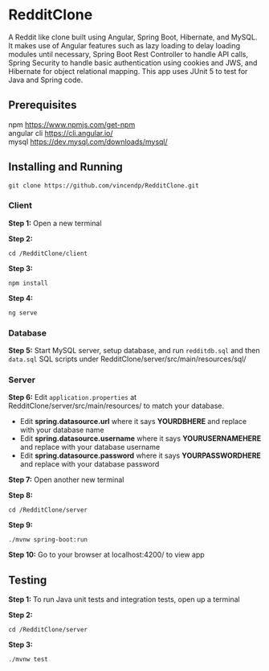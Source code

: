 # RedditClone

A Reddit like clone built using Angular, Spring Boot, Hibernate, and MySQL. It makes use of Angular features such as lazy loading to delay loading modules until necessary, Spring Boot Rest Controller to handle API calls, Spring Security to handle basic authentication using cookies and JWS, and Hibernate for object relational mapping. This app uses JUnit 5 to test for Java and Spring code.

## Prerequisites

npm https://www.npmjs.com/get-npm \
angular cli https://cli.angular.io/ \
mysql https://dev.mysql.com/downloads/mysql/ 

## Installing and Running

```
git clone https://github.com/vincendp/RedditClone.git
```

### Client 

**Step 1:**
Open a new terminal

**Step 2:**
```
cd /RedditClone/client
```

**Step 3:**
```
npm install
```

**Step 4:**
```
ng serve
```

### Database

**Step 5:**
Start MySQL server, setup database, and run `redditdb.sql` and then `data.sql` SQL scripts under RedditClone/server/src/main/resources/sql/

### Server

**Step 6:**
Edit `application.properties` at RedditClone/server/src/main/resources/ to match your database. 
  + Edit **spring.datasource.url** where it says **YOURDBHERE** and replace with your database name 
  + Edit **spring.datasource.username** where it says **YOURUSERNAMEHERE** and replace with your database username 
  + Edit **spring.datasource.password** where it says **YOURPASSWORDHERE** and replace with your database password 

**Step 7:**
Open another new terminal

**Step 8:**
```
cd /RedditClone/server
```

**Step 9:**
```
./mvnw spring-boot:run 
```

**Step 10:**
Go to your browser at localhost:4200/ to view app


## Testing

**Step 1:**
To run Java unit tests and integration tests, open up a terminal

**Step 2:**
```
cd /RedditClone/server
```

**Step 3:**
```
./mvnw test
```
